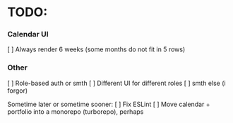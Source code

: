 # TODO:

### Calendar UI
[ ] Always render 6 weeks (some months do not fit in 5 rows)

### Other
[ ] Role-based auth or smth
[ ] Different UI for different roles
[ ] smth else (i forgor)

Sometime later or sometime sooner:
[ ] Fix ESLint
[ ] Move calendar + portfolio into a monorepo (turborepo), perhaps